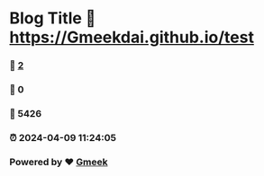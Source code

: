 # Blog Title :link: https://Gmeekdai.github.io/test 
### :page_facing_up: [2](https://Gmeekdai.github.io/test/tag.html) 
### :speech_balloon: 0 
### :hibiscus: 5426 
### :alarm_clock: 2024-04-09 11:24:05 
### Powered by :heart: [Gmeek](https://github.com/Meekdai/Gmeek)
